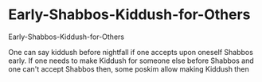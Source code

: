 # Early-Shabbos-Kiddush-for-Others
Early-Shabbos-Kiddush-for-Others

One can say kiddush before nightfall if one accepts upon oneself Shabbos early.
If one needs to make Kiddush for someone else before Shabbos and one can't accept Shabbos then, some poskim allow making Kiddush then
